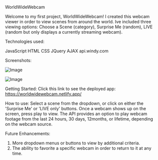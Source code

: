 WorldWideWebcam

Welcome to my first project,  WorldWideWebcam!   I created this webcam viewer in order to view scenes from around the world.  Ive included three viewing options: Choose a Scene (category), Surprise Me (random),  LIVE (random but only displays a currently streaming webcam).

Technologies used:
  
  JavaScript
  HTML
  CSS
  JQuery
  AJAX
  api.windy.com




Screenshots:
  
 ![Image](https://i.imgur.com/XobyPLg.png)
 
 
 ![Image](https://i.imgur.com/tEtWHLv.png)



Getting Started:
  Click this link to see the deployed app:  https://worldwidewebcam.netlify.app/
  
How to use:
  Select a scene from the dropdown,  or click on either the 'Surprise Me' or 'LIVE only' buttons.  Once a webcam shows up on the screen, press play to view.  The API provides an option to play webcam footage from the last 24 hours, 30 days, 12months, or lifetime, depending on the webcam source. 
  
  
Future Enhancements:
  1. More dropdown menus or buttons to view by additional criteria.
  2. The ability to favorite a specific webcam in order to return to it at any time.
